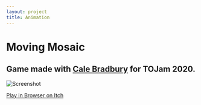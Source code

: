 ```yaml
---
layout: project
title: Animation
---
```


# Moving Mosaic
## Game made with [Cale Bradbury](http://netgrind.net) for TOJam 2020.

![Screenshot]({{absolute_url}}/assets/images/mosaic/mosaic_full.png)

[Play in Browser on Itch](https://netgrind.itch.io/moving-mosaic)
